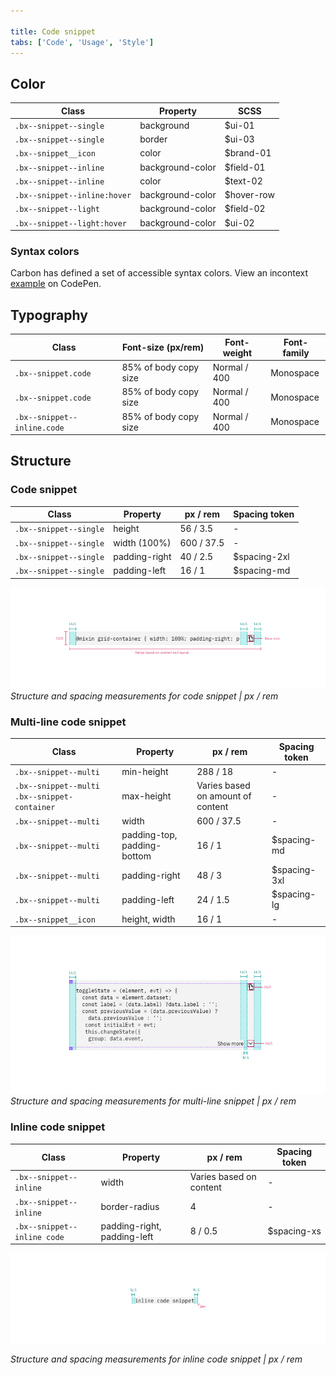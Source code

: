 ```yaml
---

title: Code snippet
tabs: ['Code', 'Usage', 'Style']
---
```


## Color

| Class                        | Property         | SCSS       |
| ---------------------------- | ---------------- | ---------- |
| `.bx--snippet--single`       | background       | $ui-01     |
| `.bx--snippet--single`       | border           | $ui-03     |
| `.bx--snippet__icon`         | color            | $brand-01  |
| `.bx--snippet--inline`       | background-color | $field-01  |
| `.bx--snippet--inline`       | color            | $text-02   |
| `.bx--snippet--inline:hover` | background-color | $hover-row |
| `.bx--snippet--light`        | background-color | $field-02  |
| `.bx--snippet--light:hover`  | background-color | $ui-02     |

### Syntax colors

Carbon has defined a set of accessible syntax colors. View an incontext [example](https://codepen.io/team/carbon/full/eKMBLw/) on CodePen.

## Typography

| Class                       | Font-size (px/rem)    | Font-weight  | Font-family |
| --------------------------- | --------------------- | ------------ | ----------- |
| `.bx--snippet.code`         | 85% of body copy size | Normal / 400 | Monospace   |
| `.bx--snippet.code`         | 85% of body copy size | Normal / 400 | Monospace   |
| `.bx--snippet--inline.code` | 85% of body copy size | Normal / 400 | Monospace   |

## Structure

### Code snippet

| Class                  | Property      | px / rem   | Spacing token |
| ---------------------- | ------------- | ---------- | ------------- |
| `.bx--snippet--single` | height        | 56 / 3.5   | -             |
| `.bx--snippet--single` | width (100%)  | 600 / 37.5 | -             |
| `.bx--snippet--single` | padding-right | 40 / 2.5   | $spacing-2xl  |
| `.bx--snippet--single` | padding-left  | 16 / 1     | $spacing-md   |

<!-- Not done with spacing but with positioning
|| Spacing: icon & tooltip | 4 | 0.5| -->

![](images/code-snippet-style-1.png)
_Structure and spacing measurements for code snippet | px / rem_

### Multi-line code snippet

| Class                                        | Property                    | px / rem                          | Spacing token |
| -------------------------------------------- | --------------------------- | --------------------------------- | ------------- |
| `.bx--snippet--multi`                        | min-height                  | 288 / 18                          | -             |
| `.bx--snippet--multi .bx--snippet-container` | max-height                  | Varies based on amount of content | -             |
| `.bx--snippet--multi`                        | width                       | 600 / 37.5                        | -             |
| `.bx--snippet--multi`                        | padding-top, padding-bottom | 16 / 1                            | $spacing-md   |
| `.bx--snippet--multi`                        | padding-right               | 48 / 3                            | $spacing-3xl  |
| `.bx--snippet--multi`                        | padding-left                | 24 / 1.5                          | $spacing-lg   |
| `.bx--snippet__icon`                         | height, width               | 16 / 1                            | -             |

![](images/code-snippet-style-2.png)
_Structure and spacing measurements for multi-line snippet | px / rem_

### Inline code snippet

| Class                       | Property                    | px / rem                | Spacing token |
| --------------------------- | --------------------------- | ----------------------- | ------------- |
| `.bx--snippet--inline`      | width                       | Varies based on content | -             |
| `.bx--snippet--inline`      | border-radius               | 4                       | -             |
| `.bx--snippet--inline code` | padding-right, padding-left | 8 / 0.5                 | $spacing-xs   |

<div class="image-component">
    <img src="images/code-snippet-style-3.png" alt="" />
</div>

_Structure and spacing measurements for inline code snippet | px / rem_
